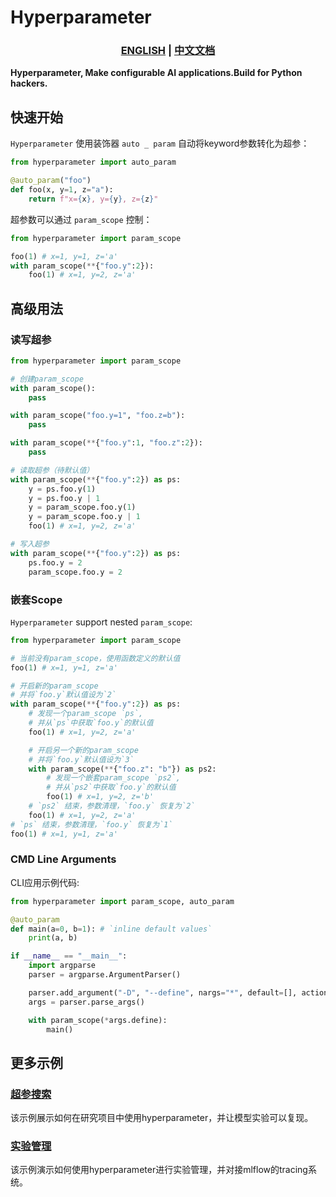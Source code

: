Hyperparameter
===============

<h3 align="center">
  <p style="text-align: center;">
  <a href="README.md" target="_blank">ENGLISH</a> | <a href="README.zh.md">中文文档</a>
  </p>
</h3>

<p align="center">

**Hyperparameter, Make configurable AI applications.Build for Python hackers.**

</p>

快速开始
-------

`Hyperparameter` 使用装饰器 `auto _ param` 自动将keyword参数转化为超参：

```python
from hyperparameter import auto_param

@auto_param("foo")
def foo(x, y=1, z="a"):
    return f"x={x}, y={y}, z={z}"
```

超参数可以通过 `param_scope` 控制：

```python
from hyperparameter import param_scope

foo(1) # x=1, y=1, z='a'
with param_scope(**{"foo.y":2}):
    foo(1) # x=1, y=2, z='a'
```

高级用法
-------

### 读写超参

```python
from hyperparameter import param_scope

# 创建param_scope
with param_scope():
    pass

with param_scope("foo.y=1", "foo.z=b"):
    pass

with param_scope(**{"foo.y":1, "foo.z":2}):
    pass

# 读取超参（待默认值）
with param_scope(**{"foo.y":2}) as ps:
    y = ps.foo.y(1)  
    y = ps.foo.y | 1
    y = param_scope.foo.y(1)
    y = param_scope.foo.y | 1
    foo(1) # x=1, y=2, z='a'

# 写入超参
with param_scope(**{"foo.y":2}) as ps:
    ps.foo.y = 2
    param_scope.foo.y = 2
```

### 嵌套Scope

`Hyperparameter` support nested `param_scope`:

``` python
from hyperparameter import param_scope

# 当前没有param_scope，使用函数定义的默认值
foo(1) # x=1, y=1, z='a'

# 开启新的param_scope
# 并将`foo.y`默认值设为`2`
with param_scope(**{"foo.y":2}) as ps:
    # 发现一个param_scope `ps`, 
    # 并从`ps`中获取`foo.y`的默认值
    foo(1) # x=1, y=2, z='a'

    # 开启另一个新的param_scope
    # 并将`foo.y`默认值设为`3`
    with param_scope(**{"foo.z": "b"}) as ps2:
        # 发现一个嵌套param_scope `ps2`, 
        # 并从`ps2`中获取`foo.y`的默认值
        foo(1) # x=1, y=2, z='b'
    # `ps2` 结束，参数清理，`foo.y` 恢复为`2`
    foo(1) # x=1, y=2, z='a'
# `ps` 结束，参数清理，`foo.y` 恢复为`1`
foo(1) # x=1, y=1, z='a'
```

### CMD Line Arguments

CLI应用示例代码: 

```python
from hyperparameter import param_scope, auto_param

@auto_param
def main(a=0, b=1): # `inline default values`
    print(a, b)

if __name__ == "__main__":
    import argparse
    parser = argparse.ArgumentParser()

    parser.add_argument("-D", "--define", nargs="*", default=[], action="extend")
    args = parser.parse_args()

    with param_scope(*args.define):
        main()
```

更多示例
--------

### [超参搜索](examples/sparse_lr/README.md)

该示例展示如何在研究项目中使用hyperparameter，并让模型实验可以复现。
### [实验管理](examples/mnist/README.md)

该示例演示如何使用hyperparameter进行实验管理，并对接mlflow的tracing系统。
